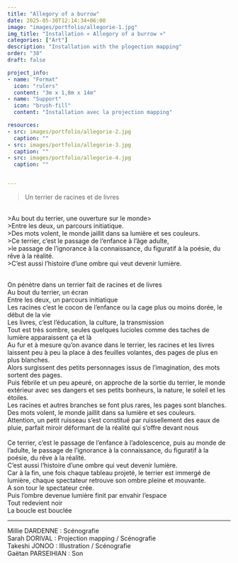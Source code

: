 ```yaml
---
title: "Allegory of a burrow"
date: 2025-05-30T12:14:34+06:00
image: "images/portfolio/allegorie-1.jpg"
img_title: "Installation « Allegory of a burrow »"
categories: ["Art"]
description: "Installation with the plogection mapping"
order: "38"
draft: false

project_info:
- name: "Format"
  icon: "rulers"
  content: "3m x 1,8m x 14m"
- name: "Support"
  icon: "brush-fill"
  content: "Installation avec la projection mapping"

resources:
- src: images/portfolio/allegorie-2.jpg
  caption: ""
- src: images/portfolio/allegorie-3.jpg
  caption: ""
- src: images/portfolio/allegorie-4.jpg
  caption: ""


---
```


>Un terrier de racines et de livres
<br>
>Au bout du terrier, une ouverture sur le monde>
<br>
>Entre les deux, un parcours initiatique.
<br>
>Des mots volent, le monde jaillit dans sa lumière et ses couleurs.
<br>
>Ce terrier, c’est le passage de l’enfance à l’âge adulte,
<br>
>le passage de l’ignorance à la connaissance, du figuratif à la poésie, du rêve à la réalité.
<br>
>C’est aussi l’histoire d’une ombre qui veut devenir lumière.
<br>
<br>

On pénètre dans un terrier fait de racines et de livres<br>
Au bout du terrier, un écran<br>
Entre les deux, un parcours initiatique<br>
Les racines c’est le cocon de l’enfance ou la cage plus ou moins dorée, le début de la vie<br>
Les livres, c’est l’éducation, la culture, la transmission<br>
Tout est très sombre, seules quelques lucioles comme des taches de lumière apparaissent ça et là<br>
Au fur et à mesure qu’on avance dans le terrier, les racines et les livres<br> laissent peu à peu la place à des feuilles volantes, des pages de plus en plus blanches.<br>
Alors surgissent des petits personnages issus de l’imagination, des mots sortent des pages.<br>
Puis fébrile et un peu apeuré, on approche de la sortie du terrier, le monde extérieur avec ses dangers et ses petits bonheurs, la nature, le soleil et les étoiles.<br>
Les racines et autres branches se font plus rares, les pages sont blanches.<br>
Des mots volent, le monde jaillit dans sa lumière et ses couleurs.<br>
Attention, un petit ruisseau s’est constitué par ruissellement des eaux de pluie, parfait miroir déformant de la réalité qui s’offre devant nous<br>
<br>
Ce terrier, c’est le passage de l’enfance à l’adolescence, puis au monde de l’adulte, le passage de l’ignorance à la connaissance, du figuratif à la poésie, du rêve à la réalité.<br>
C’est aussi l’histoire d’une ombre qui veut devenir lumière.<br>
Car à la fin, une fois chaque tableau projeté, le terrier est immergé de lumière, chaque spectateur retrouve son ombre pleine et mouvante.<br>
A son tour le spectateur crée.<br>
Puis l’ombre devenue lumière finit par envahir l’espace<br>
Tout redevient noir<br>
La boucle est bouclée<br>

---

Millie DARDENNE : Scénografie<br>
Sarah DORIVAL : Projection mapping / Scénografie<br>
Takeshi JONOO : Illustration / Scénografie<br>
Gaëtan PARSEIHIAN : Son<br>
